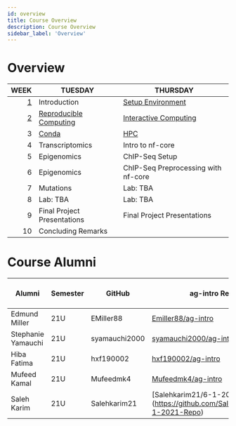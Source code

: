 ```yaml
---
id: overview
title: Course Overview
description: Course Overview
sidebar_label: 'Overview'
---
```


# Overview

|                    WEEK | TUESDAY                                      | THURSDAY                                      |
| ----------------------: | -------------------------------------------- | --------------------------------------------- |
|       [1](./week_01.md) | Introduction                                 | [Setup Environment](./week_01.md)             |
| [2](./week_02/intro.md) | [Reproducible Computing](./week_02/intro.md) | [Interactive Computing](./week_02/jupyter.md) |
|                       3 | [Conda](./week_03/conda.md)                  | [HPC](./week_03/hpc.md)                       |
|                       4 | Transcriptomics                              | Intro to nf-core                              |
|                       5 | Epigenomics                                  | ChIP-Seq Setup                                |
|                       6 | Epigenomics                                  | ChIP-Seq Preprocessing with nf-core           |
|                       7 | Mutations                                    | Lab: TBA                                      |
|                       8 | Lab: TBA                                     | Lab: TBA                                      |
|                       9 | Final Project Presentations                  | Final Project Presentations                   |
|                      10 | Concluding Remarks                           |                                               |

# Course Alumni

| Alumni             | Semester | GitHub        | ag-intro Repo                                                                | Final Project Repo |
| ------------------ | -------- | ------------- | ---------------------------------------------------------------------------- | ------------------ |
| Edmund Miller      | 21U      | EMiller88     | [Emiller88/ag-intro](https://github.com/Emiller88/ag-intro)                  |                    |
| Stephanie Yamauchi | 21U      | syamauchi2000 | [syamauchi2000/ag-intro](https://github.com/syamauchi2000/ag-intro)          |                    |
| Hiba Fatima        | 21U      | hxf190002     | [hxf190002/ag-intro](https://github.com/hxf190002/ag-intro)                  |                    |
| Mufeed Kamal       | 21U      | Mufeedmk4     | [Mufeedmk4/ag-intro](https://github.com/Mufeedmk4/ag-intro)                  |                    |
| Saleh Karim        | 21U      | Salehkarim21  | [Salehkarim21/6-1-2021-Repo] (https://github.com/Salehkarim21/6-1-2021-Repo) |                    |
